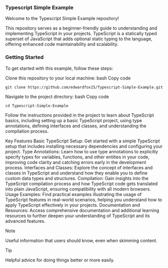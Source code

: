 ### Typescript Simple Example


Welcome to the Typescript Simple Example repository!


This repository serves as a beginner-friendly guide to understanding and implementing TypeScript in your projects. TypeScript is a statically typed superset of JavaScript that adds optional static typing to the language, offering enhanced code maintainability and scalability.

### Getting Started
To get started with this example, follow these steps:

Clone this repository to your local machine:
bash
Copy code
```
git clone https://github.com/edwardfox15/Typescript-Simple-Example.git
```
Navigate to the project directory:
bash
Copy code
```
cd Typescript-Simple-Example
```
Follow the instructions provided in the project to learn about TypeScript basics, including setting up a basic TypeScript project, using type annotations, defining interfaces and classes, and understanding the compilation process.

Key Features
Basic TypeScript Setup: Get started with a simple TypeScript setup that includes installing necessary dependencies and configuring your project.
Type Annotations: Learn how to use type annotations to explicitly specify types for variables, functions, and other entities in your code, improving code clarity and catching errors early in the development process.
Interfaces and Classes: Explore the concept of interfaces and classes in TypeScript and understand how they enable you to define custom data types and structures.
Compilation: Gain insights into the TypeScript compilation process and how TypeScript code gets translated into plain JavaScript, ensuring compatibility with all modern browsers.
Usage Examples: Find practical examples illustrating the usage of TypeScript features in real-world scenarios, helping you understand how to apply TypeScript effectively in your projects.
Documentation and Resources: Access comprehensive documentation and additional learning resources to further deepen your understanding of TypeScript and its advanced features.


> [!NOTE]
> Useful information that users should know, even when skimming content.

> [!TIP]
> Helpful advice for doing things better or more easily.
